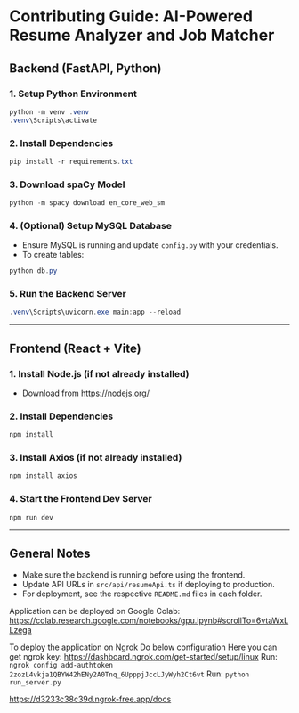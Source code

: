 # Contributing Guide: AI-Powered Resume Analyzer and Job Matcher

## Backend (FastAPI, Python)

### 1. Setup Python Environment
```powershell
python -m venv .venv
.venv\Scripts\activate
```

### 2. Install Dependencies
```powershell
pip install -r requirements.txt
```

### 3. Download spaCy Model
```powershell
python -m spacy download en_core_web_sm
```

### 4. (Optional) Setup MySQL Database
- Ensure MySQL is running and update `config.py` with your credentials.
- To create tables:
```powershell
python db.py
```

### 5. Run the Backend Server
```powershell
.venv\Scripts\uvicorn.exe main:app --reload
```

---

## Frontend (React + Vite)

### 1. Install Node.js (if not already installed)
- Download from https://nodejs.org/

### 2. Install Dependencies
```powershell
npm install
```

### 3. Install Axios (if not already installed)
```powershell
npm install axios
```

### 4. Start the Frontend Dev Server
```powershell
npm run dev
```

---

## General Notes
- Make sure the backend is running before using the frontend.
- Update API URLs in `src/api/resumeApi.ts` if deploying to production.
- For deployment, see the respective `README.md` files in each folder.

Application can be deployed on Google Colab: https://colab.research.google.com/notebooks/gpu.ipynb#scrollTo=6vtaWxLLzega

To deploy the application on Ngrok Do below configuration
Here you can get ngrok key: https://dashboard.ngrok.com/get-started/setup/linux
Run: `ngrok config add-authtoken 2zozL4vkja1QBYW42hENy2A0Tnq_6UpppjJccLJyWyh2Ct6vt`
Run: `python run_server.py`

https://d3233c38c39d.ngrok-free.app/docs
